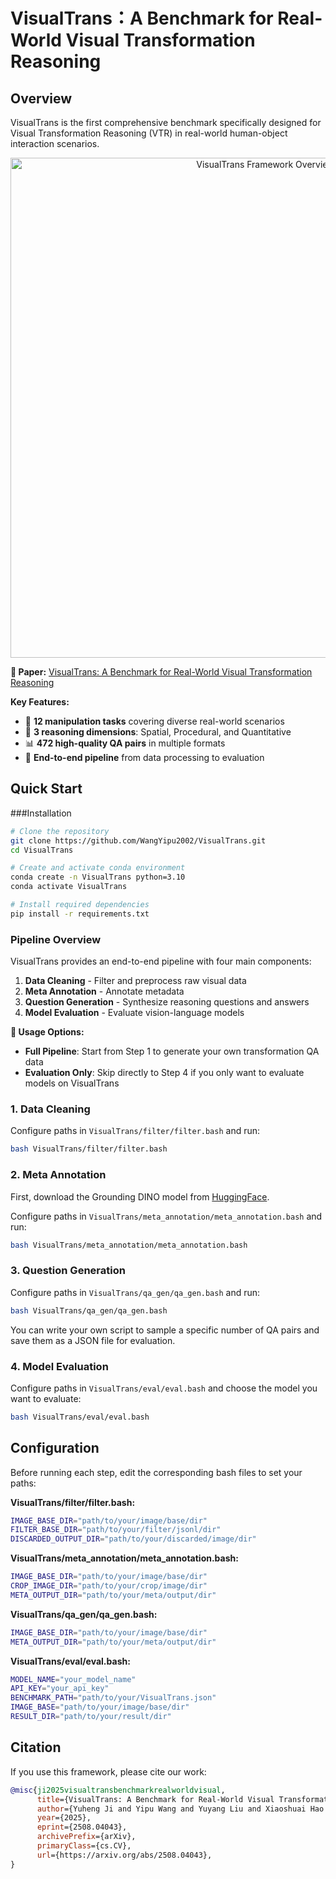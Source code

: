 # VisualTrans：A Benchmark for Real-World Visual Transformation Reasoning


## Overview
VisualTrans is the first comprehensive benchmark specifically designed for Visual Transformation Reasoning (VTR) in real-world human-object interaction scenarios. 

<p align="center">
  <img src="assets/teaser.png" alt="VisualTrans Framework Overview" width="800"/>
</p>


**📄 Paper:** [VisualTrans: A Benchmark for Real-World Visual Transformation Reasoning](http://arxiv.org/abs/2508.04043)


**Key Features:**
- 🎯 **12 manipulation tasks** covering diverse real-world scenarios
- 🧠 **3 reasoning dimensions**: Spatial, Procedural, and Quantitative
- 📊 **472 high-quality QA pairs** in multiple formats
- 🔄 **End-to-end pipeline** from data processing to evaluation


## Quick Start


###Installation
```bash
# Clone the repository
git clone https://github.com/WangYipu2002/VisualTrans.git
cd VisualTrans

# Create and activate conda environment
conda create -n VisualTrans python=3.10
conda activate VisualTrans

# Install required dependencies
pip install -r requirements.txt
```

### Pipeline Overview

VisualTrans provides an end-to-end pipeline with four main components:

1. **Data Cleaning** - Filter and preprocess raw visual data
2. **Meta Annotation** - Annotate metadata
3. **Question Generation** - Synthesize reasoning questions and answers
4. **Model Evaluation** - Evaluate vision-language models 

**📌 Usage Options:**
- **Full Pipeline**: Start from Step 1 to generate your own transformation QA data  
- **Evaluation Only**: Skip directly to Step 4 if you only want to evaluate models on VisualTrans


### 1. Data Cleaning

Configure paths in `VisualTrans/filter/filter.bash` and run:

```bash
bash VisualTrans/filter/filter.bash
```

### 2. Meta Annotation 

First, download the Grounding DINO model from [HuggingFace](https://huggingface.co/IDEA-Research/grounding-dino-base).

Configure paths in `VisualTrans/meta_annotation/meta_annotation.bash` and run:

```bash
bash VisualTrans/meta_annotation/meta_annotation.bash
```

### 3. Question Generation

Configure paths in `VisualTrans/qa_gen/qa_gen.bash` and run:

```bash
bash VisualTrans/qa_gen/qa_gen.bash
```

You can write your own script to sample a specific number of QA pairs and save them as a JSON file for evaluation.

### 4. Model Evaluation

Configure paths in `VisualTrans/eval/eval.bash` and choose the model you want to evaluate:

```bash
bash VisualTrans/eval/eval.bash
```

## Configuration

Before running each step, edit the corresponding bash files to set your paths:

**VisualTrans/filter/filter.bash:**
```bash
IMAGE_BASE_DIR="path/to/your/image/base/dir"
FILTER_BASE_DIR="path/to/your/filter/jsonl/dir"
DISCARDED_OUTPUT_DIR="path/to/your/discarded/image/dir"
```

**VisualTrans/meta_annotation/meta_annotation.bash:**
```bash
IMAGE_BASE_DIR="path/to/your/image/base/dir"
CROP_IMAGE_DIR="path/to/your/crop/image/dir"
META_OUTPUT_DIR="path/to/your/meta/output/dir"
```

**VisualTrans/qa_gen/qa_gen.bash:**
```bash
IMAGE_BASE_DIR="path/to/your/image/base/dir"
META_OUTPUT_DIR="path/to/your/meta/output/dir"
```

**VisualTrans/eval/eval.bash:**
```bash
MODEL_NAME="your_model_name"
API_KEY="your_api_key"
BENCHMARK_PATH="path/to/your/VisualTrans.json"
IMAGE_BASE="path/to/your/image/base/dir"
RESULT_DIR="path/to/your/result/dir"
```

## Citation

If you use this framework, please cite our work:
```bibtex
@misc{ji2025visualtransbenchmarkrealworldvisual,
      title={VisualTrans: A Benchmark for Real-World Visual Transformation Reasoning}, 
      author={Yuheng Ji and Yipu Wang and Yuyang Liu and Xiaoshuai Hao and Yue Liu and Yuting Zhao and Huaihai Lyu and Xiaolong Zheng},
      year={2025},
      eprint={2508.04043},
      archivePrefix={arXiv},
      primaryClass={cs.CV},
      url={https://arxiv.org/abs/2508.04043}, 
}
```